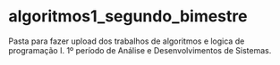 # algoritmos1_segundo_bimestre
Pasta para fazer upload dos trabalhos de algoritmos e logica de programação I. 1º período de Análise e Desenvolvimentos de Sistemas.
